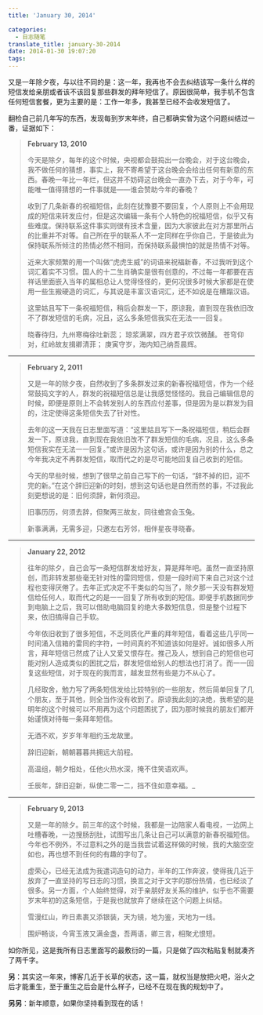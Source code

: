 ```yaml
---
title: 'January 30, 2014'

categories:
  - 日志随笔
translate_title: january-30-2014
date: 2014-01-30 19:07:20
tags:
---
```


又是一年除夕夜，与以往不同的是：这一年，我再也不会去纠结该写一条什么样的短信发给亲朋或者该不该回复那些群发的拜年短信了。原因很简单，我手机不包含任何短信套餐，更为主要的是：工作一年多，我甚至已经不会收发短信了。

翻检自己前几年写的东西，发现每到岁末年终，自己都确实曾为这个问题纠结过一番，证据如下：

> **February 13, 2010**
>
> 今天是除夕，每年的这个时候，央视都会鼓捣出一台晚会，对于这台晚会，我不做任何的猜想，事实上，我不寄希望于这台晚会会给出任何有新意的东西。春晚一年比一年烂，但这并不妨碍这台晚会一直办下去，对于今年，可能唯一值得猜想的一件事就是——谁会赞助今年的春晚？
>
> 收到了几条新春的祝福短信，此刻在犹豫要不要回复，个人原则上不会用现成的短信来转发应付，但是这次编辑一条有个人特色的祝福短信，似乎又有些难度。保持联系这件事实则很有技术含量，因为大家彼此在对方那里所占的比重并不对等。自己所在乎的联系人不一定同样在乎你自己，于是彼此为保持联系所倾注的热情必然不相同，而保持联系最惧怕的就是热情不对等。
>
> 近来大家频繁的用一个叫做“虎虎生威”的词语来祝福新春，不过我听到这个词汇着实不习惯。国人的十二生肖确实是很有创意的，不过每一年都要在吉祥话里面嵌入当年的属相总让人觉得怪怪的，更何况很多时候大家都是在使用一些生搬硬造的词汇，与其说是丰富汉语词汇，还不如说是在糟蹋汉语。
>
> 这里姑且写下一条祝福短信，稍后会群发一下，原谅我，直到现在我依旧改不了群发短信的毛病，况且，这么多条短信我实在无法一一回复。
>
> 晓春待归，九州寒梅徐吐新蕊；
> 琼浆满翠，四方君子欢饮微醺。
> 苍穹仰对，红岭故友揖卿清菲；
> 庚寅守岁，海内知己纳吾晨辉。

---

> **February 2, 2011**
>
> 又是一年的除夕夜，自然收到了多条群发过来的新春祝福短信，作为一个经常鼓捣文字的人，群发的祝福短信总是让我感觉怪怪的。我自己编辑信息的时候，即便是原则上不会转发别人的东西应付差事，但是因为是以群发为目的，注定使得这条短信失去了针对性。
>
> 去年的这一天我在日志里面写道：“这里姑且写下一条祝福短信，稍后会群发一下，原谅我，直到现在我依旧改不了群发短信的毛病，况且，这么多条短信我实在无法一一回复。”或许是因为这句话，或许是因为别的什么，总之今年我决定不再群发短信，取而代之的是尽可能地回复自己收到的短信。
>
> 今天的早些时候，想到了很早之前自己写下的一句话，“辞不掉的旧，迎不完的新。”在这个辞旧迎新的时刻，想到这句话也是自然而然的事，不过我此刻更想说的是：旧何须辞，新何须迎。
>
> 旧事历历，何须去辞，但聚两三故友，同往蟾宫会玉兔。
>
> 新事满满，无需多迎，只邀左右芳邻，相伴星夜寻晓春。

---

> **January 22, 2012**
>
> 往年的除夕，自己会写一条短信群发给好友，算是拜年吧。虽然一直坚持原创，而非转发那些毫无针对性的雷同短信，但是一段时间下来自己对这个过程也变得厌倦了。去年正式决定不干类似的勾当了，除夕那一天没有群发短信给任何人，取而代之的是一一回复了所有收到的短信。即便手机数据同步到电脑上之后，我可以借助电脑回复的绝大多数短信息，但是整个过程下来，依旧搞得自己手软。
>
> 今年依旧收到了很多短信，不乏同质化严重的拜年短信，看着这些几乎同一时间涌入信箱的雷同的字符，一时间真的不知道该如何是好。诚如很多人所言，拜年短信已然成了让人又爱又恨存在。推己及人，想到自己的短信也可能对别人造成类似的困扰之后，群发短信给别人的想法也打消了。而一一回复这些短信，对于现在的我而言，越发显然有些是力不从心了。
>
> 几经取舍，勉力写了两条短信发给比较特别的一些朋友，然后简单回复了几个朋友，至于其他，则全当作没有收到了。原谅我此刻的决绝，我希望的是明年的这个时候可以不用再为这个问题困扰了，因为那时候我的朋友们都开始谨慎对待每一条拜年短信。
>
> 无酒不欢，岁岁年年相约玉龙故里。
>
> 辞旧迎新，朝朝暮暮共拥远大前程。
>
> 
>
> 高温组，朝夕相处，任他火热水深，掩不住笑语欢声。
>
> 壬辰年，辞旧迎新，纵使二零一二，挡不住如意幸福。_

---

> **February 9, 2013**
>
> 又是一年的除夕。前三年的这个时候，我都是一边陪家人看电视，一边网上吐槽春晚，一边搜肠刮肚，试图写出几条让自己可以满意的新春祝福短信。今年也不例外，不过意料之外的是当我尝试着这样做的时候，我的大脑空空如也，再也想不到任何的有趣的字句了。
>
> 虚荣心，已经无法成为我遣词造句的动力，半年的工作奔波，使得我几近于放弃了一直坚持的写日志的习惯，换言之对于文字的那份热情，也已经淡了很多。另一方面，个人始终觉得，对于亲朋好友关系的维护，似乎也不需要岁末年初的这条短信，于是我也就放弃了继续在这个问题上纠结。
>
> 雪漫红山，昨日素裹又添银装，天为镜，地为鉴，天地为一线。
>
> 围炉畅谈，今宵玉液又满金盏，吾两语，卿三言，相聚尤恨短。

如你所见，这是我所有日志里面写的最敷衍的一篇，只是做了四次粘贴复制就凑齐了两千字。

**另**：其实这一年来，博客几近于长草的状态，这一篇，就权当是放把火吧，浴火之后才能重生，至于重生之后会是什么样子，已经不在现在我的规划中了。

**另另**：新年顺意，如果你坚持看到现在的话！